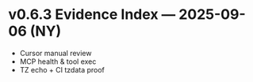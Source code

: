 # v0.6.3 Evidence Index — 2025-09-06 (NY)

- Cursor manual review
- MCP health & tool exec
- TZ echo + CI tzdata proof
